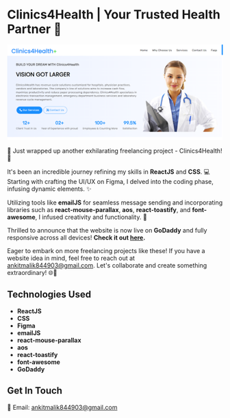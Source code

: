 # Clinics4Health | Your Trusted Health Partner 🏥

![Project Banner](./banner.png)

🚀 Just wrapped up another exhilarating freelancing project - Clinics4Health! 🎉

It's been an incredible journey refining my skills in **ReactJS** and **CSS**. 💻 Starting with crafting the UI/UX on Figma, I delved into the coding phase, infusing dynamic elements. ✨

Utilizing tools like **emailJS** for seamless message sending and incorporating libraries such as **react-mouse-parallax**, **aos**, **react-toastify**, and **font-awesome**, I infused creativity and functionality. 🌟

Thrilled to announce that the website is now live on **GoDaddy** and fully responsive across all devices!
**Check it out [here](https://clinics4health.com).**

Eager to embark on more freelancing projects like these! If you have a website idea in mind, feel free to reach out at [ankitmalik844903@gmail.com](mailto:ankitmalik844903@gmail.com). Let's collaborate and create something extraordinary! 🌐💬

## Technologies Used

- **ReactJS**
- **CSS**
- **Figma**
- **emailJS**
- **react-mouse-parallax**
- **aos**
- **react-toastify**
- **font-awesome**
- **GoDaddy**

## Get In Touch

📧 Email: [ankitmalik844903@gmail.com](mailto:ankitmalik844903@gmail.com)
